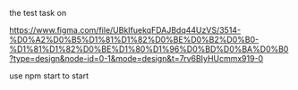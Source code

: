 the test task on

https://www.figma.com/file/UBkIfuekqFDAJBdq44UzVS/3514-%D0%A2%D0%B5%D1%81%D1%82%D0%BE%D0%B2%D0%B0-%D1%81%D1%82%D0%BE%D1%80%D1%96%D0%BD%D0%BA%D0%B0?type=design&node-id=0-1&mode=design&t=7rv6BIyHUcmmx919-0

use npm start to start
